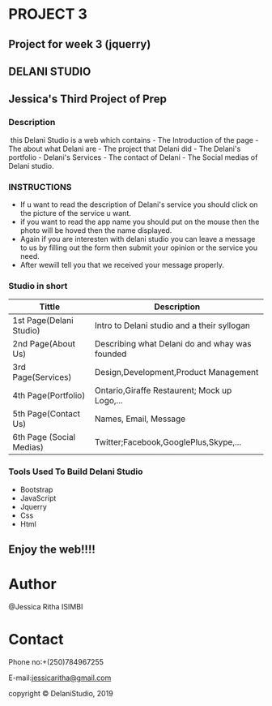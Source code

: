 # PROJECT 3
## Project for week 3 (jquerry)
## DELANI STUDIO
## Jessica's Third Project of Prep
### Description
<img url="/home/wecode/Screenshot from 2019-07-26 10-56-18.png">
this Delani Studio is a web which contains 
- The Introduction of the page
- The about what Delani are
- The project that Delani did
- The Delani's portfolio 
- Delani's Services
- The contact of Delani
- The Social medias of Delani studio.

### INSTRUCTIONS
- If u want to read the description of Delani's service you should click on the picture of the service u want.
- if you want to read the app name you should put on the mouse then the photo will be hoved then the name displayed.
- Again if you are interesten with delani studio you can leave a message to us by filling out the form then submit your opinion or the service you need.
- After wewill tell you that we received your message properly.

### Studio in short

|Tittle                                   |Description                                        |
|-----------------------------------------|---------------------------------------------------|
|1st Page(Delani Studio)                  |Intro to Delani studio and a their syllogan        |
|2nd Page(About Us)                       |Describing what Delani do and whay was founded     |
|3rd Page(Services)                       |Design,Development,Product Management              |
|4th Page(Portfolio)                      |Ontario,Giraffe Restaurent; Mock up Logo,...       |
|5th Page(Contact Us)                     |Names, Email, Message                              |
|6th Page (Social Medias)                 |Twitter;Facebook,GooglePlus,Skype,...              |

### Tools Used To Build Delani Studio

- Bootstrap
- JavaScript
- Jquerry
- Css
- Html
 ## Enjoy the web!!!!

# Author
  @Jessica Ritha ISIMBI

# Contact
Phone no:+(250)784967255

E-mail:jessicaritha@gmail.com

copyright &copy; DelaniStudio,  2019

